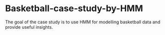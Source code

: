 # Basketball-case-study-by-HMM

The goal of the case study is to use HMM for modelling basketball data and provide useful insights.
